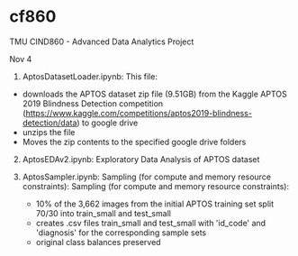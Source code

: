 # cf860
TMU CIND860  - Advanced Data Analytics Project

Nov 4

1. AptosDatasetLoader.ipynb: This file:
  * downloads the APTOS dataset zip file (9.51GB) from the Kaggle APTOS 2019 Blindness Detection competition (https://www.kaggle.com/competitions/aptos2019-blindness-detection/data) to google drive
  * unzips the file
  * Moves the zip contents to the specified google drive folders
    

2. AptosEDAv2.ipynb: Exploratory Data Analysis of APTOS dataset


3. AptosSampler.ipynb: Sampling (for compute and memory resource constraints):
   Sampling (for compute and memory resource constraints):
   * 10% of the 3,662 images from the initial APTOS training set split 70/30 into train_small and test_small
   * creates .csv files train_small and test_small with 'id_code' and 'diagnosis' for the corresponding sample sets
   * original class balances preserved
